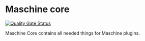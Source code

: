 
# Maschine core

[![Quality Gate Status](https://sonarcloud.io/api/project_badges/measure?project=maschineio_core&metric=alert_status)](https://sonarcloud.io/summary/new_code?id=maschineio_core)

Maschine Core contains all needed things for Maschine plugins.
